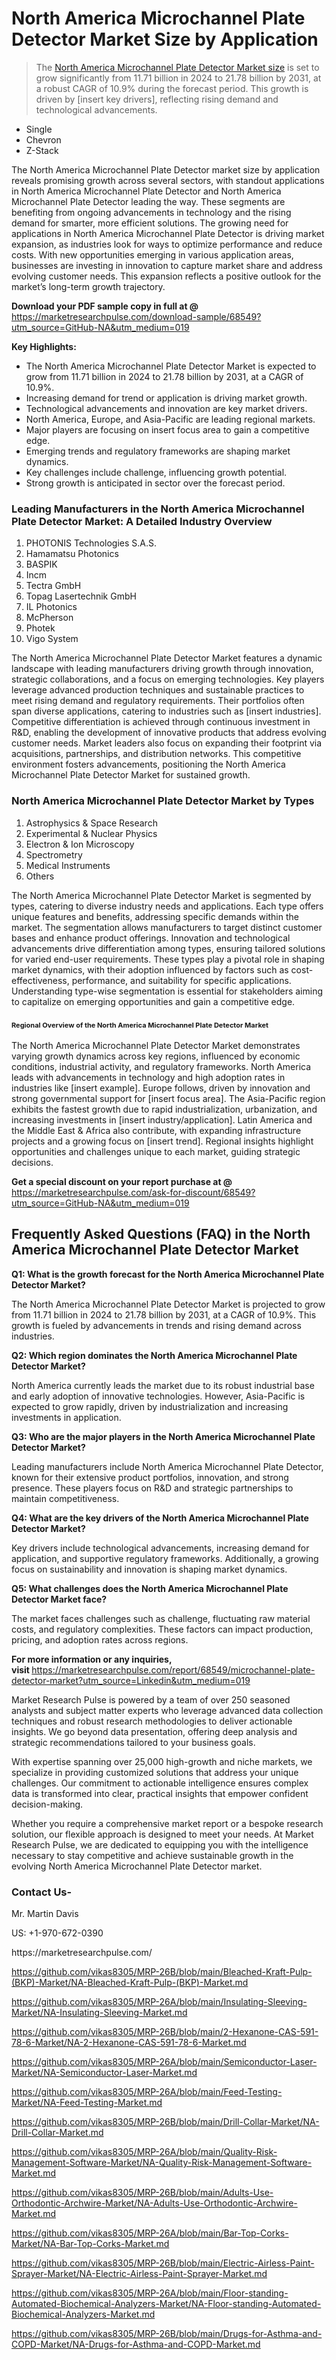 
<h1>North America Microchannel Plate Detector Market&nbsp;Size by Application</h1><blockquote><p>The <a href="https://marketresearchpulse.com/download-sample/68549?utm_source=GitHub-NA&amp;utm_medium=019">North America Microchannel Plate Detector Market size</a> is set to grow significantly from 11.71 billion in 2024 to 21.78 billion by 2031, at a robust CAGR of 10.9% during the forecast period. This growth is driven by [insert key drivers], reflecting rising demand and technological advancements.</p></blockquote><ul><li>Single<li> Chevron<li> Z-Stack</li></ul><p>The North America Microchannel Plate Detector market size by application reveals promising growth across several sectors, with standout applications in North America Microchannel Plate Detector and North America Microchannel Plate Detector leading the way. These segments are benefiting from ongoing advancements in technology and the rising demand for smarter, more efficient solutions. The growing need for applications in North America Microchannel Plate Detector is driving market expansion, as industries look for ways to optimize performance and reduce costs. With new opportunities emerging in various application areas, businesses are investing in innovation to capture market share and address evolving customer needs. This expansion reflects a positive outlook for the market’s long-term growth trajectory.</p><p><strong>Download your PDF sample copy in full at @ </strong><a href="https://marketresearchpulse.com/download-sample/68549?utm_source=GitHub-NA&amp;utm_medium=019">https://marketresearchpulse.com/download-sample/68549?utm_source=GitHub-NA&amp;utm_medium=019</a></p><p><strong>Key Highlights: </strong></p><ul><li>The North America Microchannel Plate Detector Market is expected to grow from 11.71 billion in 2024 to 21.78 billion by 2031, at a CAGR of 10.9%.</li><li>Increasing demand for trend or application is driving market growth.</li><li>Technological advancements and innovation are key market drivers.</li><li>North America, Europe, and Asia-Pacific are leading regional markets.</li><li>Major players are focusing on insert focus area to gain a competitive edge.</li><li>Emerging trends and regulatory frameworks are shaping market dynamics.</li><li>Key challenges include challenge, influencing growth potential.</li><li>Strong growth is anticipated in sector over the forecast period.</li></ul><h3>Leading Manufacturers in the North America Microchannel Plate Detector Market: A Detailed Industry Overview</h3><ol><li>PHOTONIS Technologies S.A.S.</li><li>Hamamatsu Photonics</li><li>BASPIK</li><li>Incm</li><li>Tectra GmbH</li><li>Topag Lasertechnik GmbH</li><li>IL Photonics</li><li>McPherson</li><li>Photek</li><li>Vigo System</li></ol><div class="flex max-w-full flex-col flex-grow"><div class="min-h-8 text-message flex w-full flex-col items-end gap-2 whitespace-normal break-words [.text-message+&amp;]:mt-5" dir="auto" data-message-author-role="assistant" data-message-id="fd8432e4-4910-450d-b182-61b7bfb0a01f" data-message-model-slug="gpt-4o"><div class="flex w-full flex-col gap-1 empty:hidden first:pt-[3px]"><div class="markdown prose w-full break-words dark:prose-invert light"><p>The North America Microchannel Plate Detector Market features a dynamic landscape with leading manufacturers driving growth through innovation, strategic collaborations, and a focus on emerging technologies. Key players leverage advanced production techniques and sustainable practices to meet rising demand and regulatory requirements. Their portfolios often span diverse applications, catering to industries such as [insert industries]. Competitive differentiation is achieved through continuous investment in R&amp;D, enabling the development of innovative products that address evolving customer needs. Market leaders also focus on expanding their footprint via acquisitions, partnerships, and distribution networks. This competitive environment fosters advancements, positioning the North America Microchannel Plate Detector Market for sustained growth.</p></div></div></div></div><h3>North America Microchannel Plate Detector Market by Types</h3><ol><li>Astrophysics & Space Research<li> Experimental & Nuclear Physics<li> Electron & Ion Microscopy<li> Spectrometry<li> Medical Instruments<li> Others</li></ol><div class="flex max-w-full flex-col flex-grow"><div class="min-h-8 text-message flex w-full flex-col items-end gap-2 whitespace-normal break-words [.text-message+&amp;]:mt-5" dir="auto" data-message-author-role="assistant" data-message-id="084470be-0bb7-4664-bddf-5156b4f41249" data-message-model-slug="gpt-4o-mini"><div class="flex w-full flex-col gap-1 empty:hidden first:pt-[3px]"><div class="markdown prose w-full break-words dark:prose-invert light"><p>The North America Microchannel Plate Detector Market is segmented by types, catering to diverse industry needs and applications. Each type offers unique features and benefits, addressing specific demands within the market. The segmentation allows manufacturers to target distinct customer bases and enhance product offerings. Innovation and technological advancements drive differentiation among types, ensuring tailored solutions for varied end-user requirements. These types play a pivotal role in shaping market dynamics, with their adoption influenced by factors such as cost-effectiveness, performance, and suitability for specific applications. Understanding type-wise segmentation is essential for stakeholders aiming to capitalize on emerging opportunities and gain a competitive edge.</p></div></div></div></div><h3><span style="font-size: 11px;">Regional Overview of the North America Microchannel Plate Detector Market</span></h3><div class="flex max-w-full flex-col flex-grow"><div class="min-h-8 text-message flex w-full flex-col items-end gap-2 whitespace-normal break-words [.text-message+&amp;]:mt-5" dir="auto" data-message-author-role="assistant" data-message-id="e9038762-ce64-4e30-91c9-9bd413514231" data-message-model-slug="gpt-4o-mini"><div class="flex w-full flex-col gap-1 empty:hidden first:pt-[3px]"><div class="markdown prose w-full break-words dark:prose-invert light"><p>The North America Microchannel Plate Detector Market demonstrates varying growth dynamics across key regions, influenced by economic conditions, industrial activity, and regulatory frameworks. North America leads with advancements in technology and high adoption rates in industries like [insert example]. Europe follows, driven by innovation and strong governmental support for [insert focus area]. The Asia-Pacific region exhibits the fastest growth due to rapid industrialization, urbanization, and increasing investments in [insert industry/application]. Latin America and the Middle East &amp; Africa also contribute, with expanding infrastructure projects and a growing focus on [insert trend]. Regional insights highlight opportunities and challenges unique to each market, guiding strategic decisions.</p></div></div></div></div><p><strong>Get a special discount on your report purchase at @ </strong><a href="https://marketresearchpulse.com/ask-for-discount/68549?utm_source=GitHub-NA&amp;utm_medium=019">https://marketresearchpulse.com/ask-for-discount/68549?utm_source=GitHub-NA&amp;utm_medium=019</a></p><h2>Frequently Asked Questions (FAQ) in the North America Microchannel Plate Detector Market</h2><p><strong>Q1: What is the growth forecast for the North America Microchannel Plate Detector Market?</strong></p><p>The North America Microchannel Plate Detector Market is projected to grow from 11.71 billion in 2024 to 21.78 billion by 2031, at a CAGR of 10.9%. This growth is fueled by advancements in trends and rising demand across industries.</p><p><strong>Q2: Which region dominates the North America Microchannel Plate Detector Market?</strong></p><p>North America currently leads the market due to its robust industrial base and early adoption of innovative technologies. However, Asia-Pacific is expected to grow rapidly, driven by industrialization and increasing investments in application.</p><p><strong>Q3: Who are the major players in the North America Microchannel Plate Detector Market?</strong></p><p>Leading manufacturers include North America Microchannel Plate Detector, known for their extensive product portfolios, innovation, and strong presence. These players focus on R&amp;D and strategic partnerships to maintain competitiveness.</p><p><strong>Q4: What are the key drivers of the North America Microchannel Plate Detector Market?</strong></p><p>Key drivers include technological advancements, increasing demand for application, and supportive regulatory frameworks. Additionally, a growing focus on sustainability and innovation is shaping market dynamics.</p><p><strong>Q5: What challenges does the North America Microchannel Plate Detector Market face?</strong></p><p>The market faces challenges such as challenge, fluctuating raw material costs, and regulatory complexities. These factors can impact production, pricing, and adoption rates across regions.</p><p><strong>For more information or any inquiries, visit&nbsp;</strong><a href="https://marketresearchpulse.com/report/68549/microchannel-plate-detector-market?utm_source=Linkedin&utm_medium=019">https://marketresearchpulse.com/report/68549/microchannel-plate-detector-market?utm_source=Linkedin&utm_medium=019</a></p><p>Market Research Pulse is powered by a team of over 250 seasoned analysts and subject matter experts who leverage advanced data collection techniques and robust research methodologies to deliver actionable insights. We go beyond data presentation, offering deep analysis and strategic recommendations tailored to your business goals.</p><p>With expertise spanning over 25,000 high-growth and niche markets, we specialize in providing customized solutions that address your unique challenges. Our commitment to actionable intelligence ensures complex data is transformed into clear, practical insights that empower confident decision-making.</p><p>Whether you require a comprehensive market report or a bespoke research solution, our flexible approach is designed to meet your needs. At Market Research Pulse, we are dedicated to equipping you with the intelligence necessary to stay competitive and achieve sustainable growth in the evolving North America Microchannel Plate Detector market.</p><h3><strong>Contact Us-</strong></h3><p>Mr. Martin Davis</p><p>US: +1-970-672-0390</p><p>https://marketresearchpulse.com/</p><p><a href="https://github.com/vikas8305/MRP-26B/blob/main/Bleached-Kraft-Pulp-(BKP)-Market/NA-Bleached-Kraft-Pulp-(BKP)-Market.md">https://github.com/vikas8305/MRP-26B/blob/main/Bleached-Kraft-Pulp-(BKP)-Market/NA-Bleached-Kraft-Pulp-(BKP)-Market.md</a></p><p><a href="https://github.com/vikas8305/MRP-26A/blob/main/Insulating-Sleeving-Market/NA-Insulating-Sleeving-Market.md">https://github.com/vikas8305/MRP-26A/blob/main/Insulating-Sleeving-Market/NA-Insulating-Sleeving-Market.md</a></p><p><a href="https://github.com/vikas8305/MRP-26B/blob/main/2-Hexanone-CAS-591-78-6-Market/NA-2-Hexanone-CAS-591-78-6-Market.md">https://github.com/vikas8305/MRP-26B/blob/main/2-Hexanone-CAS-591-78-6-Market/NA-2-Hexanone-CAS-591-78-6-Market.md</a></p><p><a href="https://github.com/vikas8305/MRP-26A/blob/main/Semiconductor-Laser-Market/NA-Semiconductor-Laser-Market.md">https://github.com/vikas8305/MRP-26A/blob/main/Semiconductor-Laser-Market/NA-Semiconductor-Laser-Market.md</a></p><p><a href="https://github.com/vikas8305/MRP-26A/blob/main/Feed-Testing-Market/NA-Feed-Testing-Market.md">https://github.com/vikas8305/MRP-26A/blob/main/Feed-Testing-Market/NA-Feed-Testing-Market.md</a></p><p><a href="https://github.com/vikas8305/MRP-26B/blob/main/Drill-Collar-Market/NA-Drill-Collar-Market.md">https://github.com/vikas8305/MRP-26B/blob/main/Drill-Collar-Market/NA-Drill-Collar-Market.md</a></p><p><a href="https://github.com/vikas8305/MRP-26A/blob/main/Quality-Risk-Management-Software-Market/NA-Quality-Risk-Management-Software-Market.md">https://github.com/vikas8305/MRP-26A/blob/main/Quality-Risk-Management-Software-Market/NA-Quality-Risk-Management-Software-Market.md</a></p><p><a href="https://github.com/vikas8305/MRP-26B/blob/main/Adults-Use-Orthodontic-Archwire-Market/NA-Adults-Use-Orthodontic-Archwire-Market.md">https://github.com/vikas8305/MRP-26B/blob/main/Adults-Use-Orthodontic-Archwire-Market/NA-Adults-Use-Orthodontic-Archwire-Market.md</a></p><p><a href="https://github.com/vikas8305/MRP-26A/blob/main/Bar-Top-Corks-Market/NA-Bar-Top-Corks-Market.md">https://github.com/vikas8305/MRP-26A/blob/main/Bar-Top-Corks-Market/NA-Bar-Top-Corks-Market.md</a></p><p><a href="https://github.com/vikas8305/MRP-26B/blob/main/Electric-Airless-Paint-Sprayer-Market/NA-Electric-Airless-Paint-Sprayer-Market.md">https://github.com/vikas8305/MRP-26B/blob/main/Electric-Airless-Paint-Sprayer-Market/NA-Electric-Airless-Paint-Sprayer-Market.md</a></p><p><a href="https://github.com/vikas8305/MRP-26A/blob/main/Floor-standing-Automated-Biochemical-Analyzers-Market/NA-Floor-standing-Automated-Biochemical-Analyzers-Market.md">https://github.com/vikas8305/MRP-26A/blob/main/Floor-standing-Automated-Biochemical-Analyzers-Market/NA-Floor-standing-Automated-Biochemical-Analyzers-Market.md</a></p><p><a href="https://github.com/vikas8305/MRP-26B/blob/main/Drugs-for-Asthma-and-COPD-Market/NA-Drugs-for-Asthma-and-COPD-Market.md">https://github.com/vikas8305/MRP-26B/blob/main/Drugs-for-Asthma-and-COPD-Market/NA-Drugs-for-Asthma-and-COPD-Market.md</a></p>
